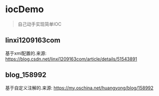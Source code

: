 # iocDemo

> 自己动手实现简单IOC

## linxi1209163com
基于xml配置的.来源:
https://blog.csdn.net/linxi1209163com/article/details/51543891

## blog_158992
基于自定义注解的.来源:
https://my.oschina.net/huangyong/blog/158992

